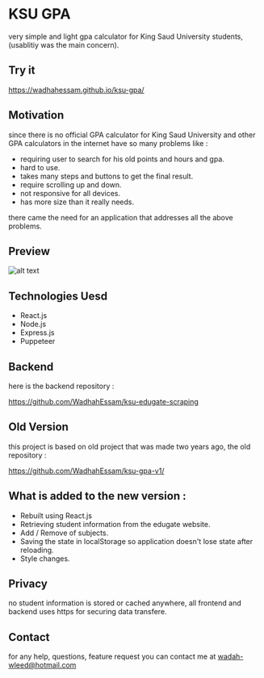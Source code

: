 # KSU GPA
very simple and light gpa calculator for King Saud University students,
(usablitiy was the main concern).


## Try it 
https://wadhahessam.github.io/ksu-gpa/


## Motivation 
since there is no official GPA calculator for King Saud University and other 
GPA calculators in the internet have so many problems like : 
- requiring user to search for his old points and hours and gpa.
- hard to use.
- takes many steps and buttons to get the final result.
- require scrolling up and down.
- not responsive for all devices.
- has more size than it really needs.


there came the need for an application that addresses all the above problems.


## Preview
![alt text](https://github.com/WadhahEssam/ksu-gpa/blob/master/docs/img/screenshot.png)


## Technologies Uesd 
- React.js
- Node.js
- Express.js
- Puppeteer


## Backend 
here is the backend repository : 

https://github.com/WadhahEssam/ksu-edugate-scraping


## Old Version 
this project is based on old project that was made two years ago, the old repository : 

https://github.com/WadhahEssam/ksu-gpa-v1/


## What is added to the new version :
- Rebuilt using React.js
- Retrieving student information from the edugate website.
- Add / Remove of subjects.
- Saving the state in localStorage so application doesn't lose state after reloading.
- Style changes.


## Privacy 
no student information is stored or cached anywhere, all frontend and backend uses https for 
securing data transfere.


## Contact 
for any help, questions, feature request you can contact me at wadah-wleed@hotmail.com




